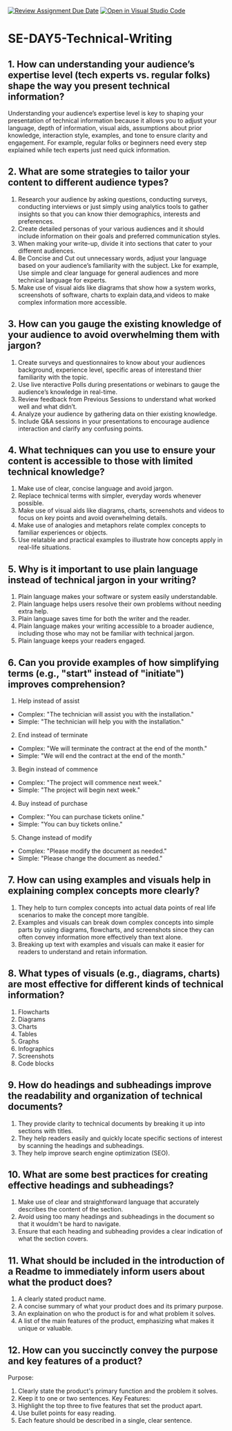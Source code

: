 [![Review Assignment Due Date](https://classroom.github.com/assets/deadline-readme-button-22041afd0340ce965d47ae6ef1cefeee28c7c493a6346c4f15d667ab976d596c.svg)](https://classroom.github.com/a/zsAR-pyY)
[![Open in Visual Studio Code](https://classroom.github.com/assets/open-in-vscode-2e0aaae1b6195c2367325f4f02e2d04e9abb55f0b24a779b69b11b9e10269abc.svg)](https://classroom.github.com/online_ide?assignment_repo_id=18659795&assignment_repo_type=AssignmentRepo)
# SE-DAY5-Technical-Writing
## 1. How can understanding your audience’s expertise level (tech experts vs. regular folks) shape the way you present technical information?
Understanding your audience’s expertise level is key to shaping your presentation of technical information because it allows you to adjust your language, depth of information, visual aids, assumptions about prior knowledge, interaction style, examples, and tone to ensure clarity and engagement. For example, regular folks or beginners need every step explained while tech experts just need quick information.
## 2. What are some strategies to tailor your content to different audience types?
1) Research your audience by asking questions, conducting surveys, conducting interviews or just simply using analytics tools to gather insights so that you can know thier demographics, interests and preferences.
2) Create detailed personas of your various audiences and it should include information on their goals and preferred communication styles.
3) When making your write-up, divide it into sections that cater to your different audiences.
4) Be Concise and Cut out unnecessary words, adjust your language based on your audience’s familiarity with the subject. Lke for example, Use simple and clear language for general audiences and more technical language for experts.
5) Make use of visual aids like diagrams that show how a system works, screenshots of software, charts to explain data,and videos to make complex information more accessible.

## 3. How can you gauge the existing knowledge of your audience to avoid overwhelming them with jargon?
1) Create surveys and questionnaires to know about your audiences background, experience level, specific areas of interestand thier familiarity with the topic.
2) Use live nteractive Polls during presentations or webinars to gauge the audience’s knowledge in real-time.
3) Review feedback from Previous Sessions to understand what worked well and what didn’t.
4) Analyze your audience by gathering data on thier existing knowledge. 
5)  Include Q&A sessions in your presentations to encourage audience interaction and clarify any confusing points.
  
## 4. What techniques can you use to ensure your content is accessible to those with limited technical knowledge?
1) Make use of clear, concise language and avoid jargon.
2) Replace technical terms with simpler, everyday words whenever possible.
3) Make use of visual aids like diagrams, charts, screenshots and videos to focus on key points and avoid overwhelming details.
4) Make use of analogies and metaphors relate complex concepts to familiar experiences or objects. 
5) Use relatable and practical examples to illustrate how concepts apply in real-life situations.
 
## 5. Why is it important to use plain language instead of technical jargon in your writing?
1) Plain language makes your software or system easily understandable.
2) Plain language helps users resolve their own problems without needing extra help.
3) Plain language saves time for both the writer and the reader.
4) Plain language makes your writing accessible to a broader audience, including those who may not be familiar with technical jargon.
5) Plain language keeps your readers engaged.
  
## 6. Can you provide examples of how simplifying terms (e.g., "start" instead of "initiate") improves comprehension?
1) Help instead of assist
- Complex: "The technician will assist you with the installation."
- Simple: "The technician will help you with the installation."
2) End instead of terminate
- Complex: "We will terminate the contract at the end of the month."
- Simple: "We will end the contract at the end of the month."
3) Begin instead of commence
- Complex: "The project will commence next week."
- Simple: "The project will begin next week."
4) Buy instead of purchase
- Complex: "You can purchase tickets online."
- Simple: "You can buy tickets online."
5) Change instead of modify
- Complex: "Please modify the document as needed."
- Simple: "Please change the document as needed."

## 7. How can using examples and visuals help in explaining complex concepts more clearly?
1) They help to turn complex concepts into actual data points of real life scenarios to make the concept more tangible.
2) Examples and visuals can break down complex concepts into simple parts by using diagrams, flowcharts, and screenshots since they can often convey information more effectively than text alone.
3) Breaking up text with examples and visuals can make it easier for readers to understand and retain information. 

## 8. What types of visuals (e.g., diagrams, charts) are most effective for different kinds of technical information?
1) Flowcharts
2) Diagrams
3) Charts
4) Tables
5) Graphs
6) Infographics
7) Screenshots
8) Code blocks

## 9. How do headings and subheadings improve the readability and organization of technical documents?
 1) They provide clarity to technical documents by breaking it up into sections with titles.
2) They help readers easily and quickly locate specific sections of interest by scanning the headings and subheadings.
3) They help  improve search engine optimization (SEO).

## 10. What are some best practices for creating effective headings and subheadings?
1) Make use of clear and straightforward language that accurately describes the content of the section.
2) Avoid using too many headings and subheadings in the document so that it wouldm't be hard to navigate.
3) Ensure that each heading and subheading provides a clear indication of what the section covers.

## 11. What should be included in the introduction of a Readme to immediately inform users about what the product does?
1) A clearly stated product name.
2) A concise summary of what your product does and its primary purpose.
3) An explaination on who the product is for and what problem it solves.
4) A list of the main features of the product, emphasizing what makes it unique or valuable.

## 12. How can you succinctly convey the purpose and key features of a product?
Purpose:
1) Clearly state the product's primary function and the problem it solves.
2) Keep it to one or two sentences.
Key Features:
1) Highlight the top three to five features that set the product apart.
2) Use bullet points for easy reading.
3) Each feature should be described in a single, clear sentence.
 
